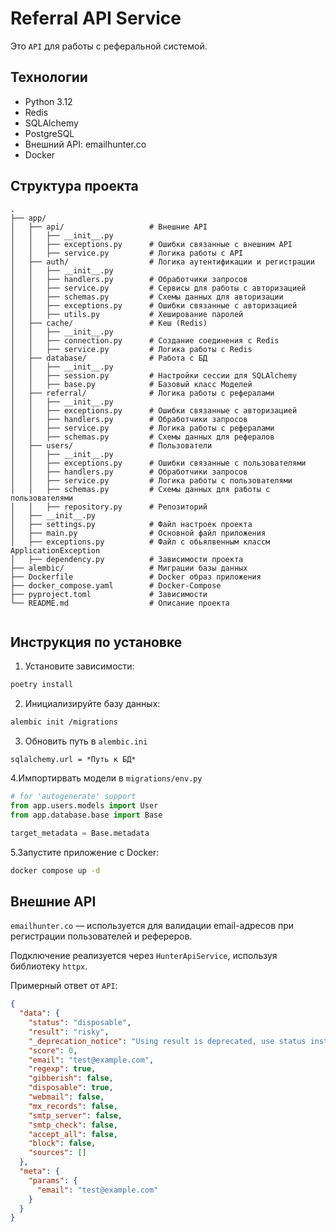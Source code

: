 # Referral API Service

Это `API` для работы с реферальной системой.

## Технологии

- Python 3.12
- Redis
- SQLAlchemy
- PostgreSQL
- Внешний API: emailhunter.co
- Docker

## Структура проекта

```plaintext
.
├── app/
│   ├── api/                   # Внешние API
│   │   ├── __init__.py
│   │   ├── exceptions.py      # Ошибки связанные с внешним API
│   │   ├── service.py         # Логика работы c API
│   ├── auth/                  # Логика аутентификации и регистрации
│   │   ├── __init__.py
│   │   ├── handlers.py        # Обработчики запросов
│   │   ├── service.py         # Сервисы для работы с авторизацией
│   │   ├── schemas.py         # Схемы данных для авторизации
│   │   ├── exceptions.py      # Ошибки связанные с авторизацией
│   │   ├── utils.py           # Хеширование паролей
│   ├── cache/                 # Кеш (Redis)
│   │   ├── __init__.py
│   │   ├── connection.py      # Создание соединения с Redis
│   │   ├── service.py         # Логика работы с Redis
│   ├── database/              # Работа с БД
│   │   ├── __init__.py
│   │   ├── session.py         # Настройки сессии для SQLAlchemy
│   │   ├── base.py            # Базовый класс Моделей
│   ├── referral/              # Логика работы с рефералами
│   │   ├── __init__.py
│   │   ├── exceptions.py      # Ошибки связанные с авторизацией
│   │   ├── handlers.py        # Обработчики запросов 
│   │   ├── service.py         # Логика работы с рефералами
│   │   ├── schemas.py         # Схемы данных для рефералов
│   ├── users/                 # Пользователи
│   │   ├── __init__.py
│   │   ├── exceptions.py      # Ошибки связанные с пользователями
│   │   ├── handlers.py        # Обработчики запросов 
│   │   ├── service.py         # Логика работы с пользователями
│   │   ├── schemas.py         # Схемы данных для работы с пользователями
│   │   ├── repository.py      # Репозиторий
│   ├── __init__.py
│   ├── settings.py            # Файл настроек проекта
│   ├── main.py                # Основной файл приложения
│   ├── exceptions.py          # Файл с обьялвенным классм ApplicationException
│   ├── dependency.py          # Зависимости проекта
├── alembic/                   # Миграции базы данных
├── Dockerfile                 # Docker образ приложения
├── docker_compose.yaml        # Docker-Compose
├── pyproject.toml             # Зависимости
└── README.md                  # Описание проекта


```

## Инструкция по установке

1. Установите зависимости:

```bash
poetry install
```

2. Инициализируйте базу данных:

```bash
alembic init /migrations
```

3. Обновить путь в `alembic.ini`

```file
sqlalchemy.url = *Путь к БД*
```

4.Импортирвать модели в `migrations/env.py`

```python
# for 'autogenerate' support
from app.users.models import User
from app.database.base import Base

target_metadata = Base.metadata
```

5.Запустите приложение с Docker:

```bash
docker compose up -d
```

## Внешние API

`emailhunter.co` — используется для валидации email-адресов при регистрации пользователей и рефереров.

Подключение реализуется через `HunterApiService`, используя библиотеку `httpx`.

Примерный ответ от `API`:

```json
{
  "data": {
    "status": "disposable",
    "result": "risky",
    "_deprecation_notice": "Using result is deprecated, use status instead",
    "score": 0,
    "email": "test@example.com",
    "regexp": true,
    "gibberish": false,
    "disposable": true,
    "webmail": false,
    "mx_records": false,
    "smtp_server": false,
    "smtp_check": false,
    "accept_all": false,
    "block": false,
    "sources": []
  },
  "meta": {
    "params": {
      "email": "test@example.com"
    }
  }
}

```